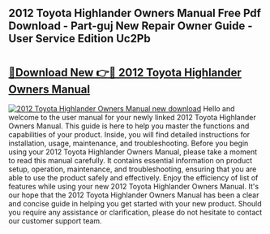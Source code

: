 ## 2012 Toyota Highlander Owners Manual Free Pdf Download - Part-guj New Repair Owner Guide - User Service Edition Uc2Pb

# <h2><a href="http://bc30077.oget.top/?id=2012+Toyota+Highlander+Owners+Manual">🔗Download New 👉🔴 2012 Toyota Highlander Owners Manual</a></h2>

[![2012 Toyota Highlander Owners Manual new download](https://i.imgur.com/5g1atiW.png)](http://bc30077.oget.top/?id=2012+Toyota+Highlander+Owners+Manual)
Hello and welcome to the user manual for your newly linked 2012 Toyota Highlander Owners Manual. This guide is here to help you master the functions and capabilities of your product. Inside, you will find detailed instructions for installation, usage, maintenance, and troubleshooting. Before you begin using your 2012 Toyota Highlander Owners Manual, please take a moment to read this manual carefully. It contains essential information on product setup, operation, maintenance, and troubleshooting, ensuring that you are able to use the product safely and effectively. Enjoy the efficiency of list of features while using your new 2012 Toyota Highlander Owners Manual. It's our hope that the 2012 Toyota Highlander Owners Manual has been a clear and concise guide in helping you get started with your new product. Should you require any assistance or clarification, please do not hesitate to contact our customer support team.
